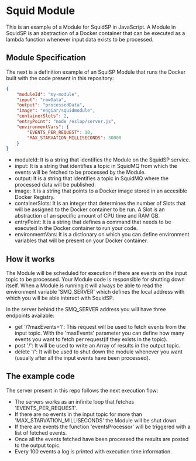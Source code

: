 # Squid Module

This is an example of a Module for SquidSP in JavaScript. A Module in SquidSP is an abstraction of a Docker container that can be executed as a lambda function whenever input data exists to be processed.

## Module Specification

The next is a definition example of an SquiSP Module that runs the Docker built with the code present in this repository:

```json
{
    "moduleId": "my-module",
    "input": "rawData",
    "output": "processedData",
    "image": "engiar/squidmodule",
    "containerSlots": 2,
    "entryPoint": "node /eslap/server.js",
    "environmentVars": {
        "EVENTS_PER_REQUEST": 10,
        "MAX_STARVATION_MILLISECONDS": 30000
    }
}
```

* moduleId: It is a string that identifies the Module on the SquidSP service.
* input: It is a string that identifies a topic in SquidMQ from which the events will be fetched to be processed by the Module.
* output: It is a string that identifies a topic in SquidMQ where the processed data will be published.
* image: It is a string that points to a Docker image stored in an accesible Docker Registry.
* containerSlots: It is an integer that determines the number of Slots that will be assigned to the Docker container to be run. A Slot is an abstraction of an specific amount of CPU time and RAM GB.
* entryPoint: It is a string that defines a command that needs to be executed in the Docker container to run your code.
* environmentVars: It is a dictionary on which you can define environment variables that will be present on your Docker container.

## How it works

The Module will be scheduled for execution if there are events on the input topic to be processed. Your Module code is responsible for shutting down itself.
When a Module is running it will always be able to read the environment variable 'SMQ_SERVER' which defines the local address with which you will be able interact with SquidSP.

In the server behind the SMQ_SERVER address you will have three endpoints available:

* get '/?maxEvents=1': This request will be used to fetch events from the input topic. With the 'maxEvents' parameter you can define how many events you want to fetch per request(if they exists in the topic).
* post '/': It will be used to write an Array of results in the output topic.
* delete '/': It will be used to shut down the module whenever you want (usually after all the input events have been processed).

## The example code

The server present in this repo follows the next execution flow:

* The servers works as an infinite loop that fetches 'EVENTS_PER_REQUEST'.
* If there are no events in the input topic for more than 'MAX_STARVATION_MILLISECONDS' the Module will be shut down.
* If there are events the function 'eventsProcessor' will be triggered with a list of fetched events.
* Once all the events fetched have been processed the results are posted to the output topic.
* Every 100 events a log is printed with execution time information.



 
